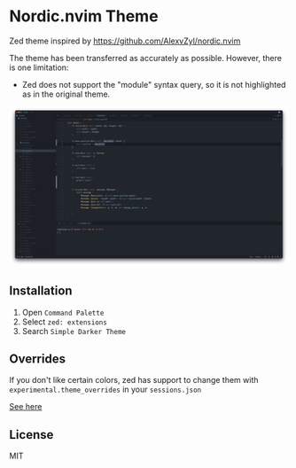 # Nordic.nvim Theme
Zed theme inspired by https://github.com/AlexvZyl/nordic.nvim

The theme has been transferred as accurately as possible. However, there is one limitation:
- Zed does not support the "module" syntax query, so it is not highlighted as in the original theme.

![Nordic.nvim](./assets/screenshot.png)

## Installation

1. Open `Command Palette`
2. Select `zed: extensions`
3. Search `Simple Darker Theme`

## Overrides

If you don't like certain colors, zed has support to change them with `experimental.theme_overrides` in your `sessions.json`

[See here](https://zed.dev/blog/user-themes-now-in-preview)

## License

MIT
